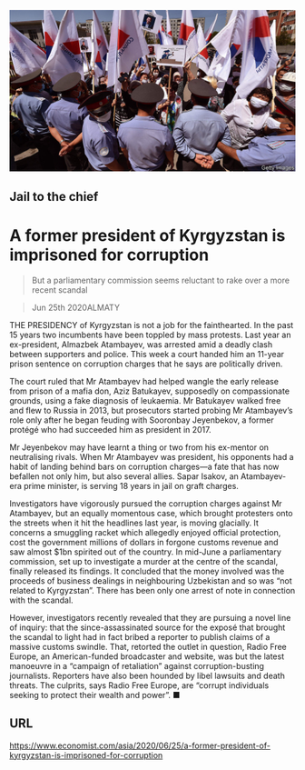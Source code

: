 ![](./images/20200627_ASP504.jpg)

## Jail to the chief

# A former president of Kyrgyzstan is imprisoned for corruption

> But a parliamentary commission seems reluctant to rake over a more recent scandal

> Jun 25th 2020ALMATY

THE PRESIDENCY of Kyrgyzstan is not a job for the fainthearted. In the past 15 years two incumbents have been toppled by mass protests. Last year an ex-president, Almazbek Atambayev, was arrested amid a deadly clash between supporters and police. This week a court handed him an 11-year prison sentence on corruption charges that he says are politically driven.

The court ruled that Mr Atambayev had helped wangle the early release from prison of a mafia don, Aziz Batukayev, supposedly on compassionate grounds, using a fake diagnosis of leukaemia. Mr Batukayev walked free and flew to Russia in 2013, but prosecutors started probing Mr Atambayev’s role only after he began feuding with Sooronbay Jeyenbekov, a former protégé who had succeeded him as president in 2017.

Mr Jeyenbekov may have learnt a thing or two from his ex-mentor on neutralising rivals. When Mr Atambayev was president, his opponents had a habit of landing behind bars on corruption charges—a fate that has now befallen not only him, but also several allies. Sapar Isakov, an Atambayev-era prime minister, is serving 18 years in jail on graft charges.

Investigators have vigorously pursued the corruption charges against Mr Atambayev, but an equally momentous case, which brought protesters onto the streets when it hit the headlines last year, is moving glacially. It concerns a smuggling racket which allegedly enjoyed official protection, cost the government millions of dollars in forgone customs revenue and saw almost $1bn spirited out of the country. In mid-June a parliamentary commission, set up to investigate a murder at the centre of the scandal, finally released its findings. It concluded that the money involved was the proceeds of business dealings in neighbouring Uzbekistan and so was “not related to Kyrgyzstan”. There has been only one arrest of note in connection with the scandal.

However, investigators recently revealed that they are pursuing a novel line of inquiry: that the since-assassinated source for the exposé that brought the scandal to light had in fact bribed a reporter to publish claims of a massive customs swindle. That, retorted the outlet in question, Radio Free Europe, an American-funded broadcaster and website, was but the latest manoeuvre in a “campaign of retaliation” against corruption-busting journalists. Reporters have also been hounded by libel lawsuits and death threats. The culprits, says Radio Free Europe, are “corrupt individuals seeking to protect their wealth and power”. ■

## URL

https://www.economist.com/asia/2020/06/25/a-former-president-of-kyrgyzstan-is-imprisoned-for-corruption
